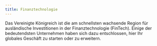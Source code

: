 ```yaml
---
title: Finanztechnologie
---
```


Das Vereinigte Königreich ist die am schnellsten wachsende Region für ausländische Investitionen in der Finanztechnologie (FinTech). Einige der bedeutendsten Unternehmen haben sich dazu entschlossen, hier Ihr globales Geschäft zu starten oder zu erweitern.

